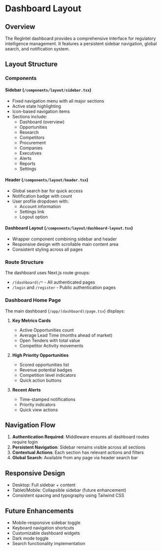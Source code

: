 # Dashboard Layout

## Overview

The RegIntel dashboard provides a comprehensive interface for regulatory intelligence management. It features a persistent sidebar navigation, global search, and notification system.

## Layout Structure

### Components

#### Sidebar (`/components/layout/sidebar.tsx`)
- Fixed navigation menu with all major sections
- Active state highlighting
- Icon-based navigation items
- Sections include:
  - Dashboard (overview)
  - Opportunities
  - Research
  - Competitors
  - Procurement
  - Companies
  - Executives
  - Alerts
  - Reports
  - Settings

#### Header (`/components/layout/header.tsx`)
- Global search bar for quick access
- Notification badge with count
- User profile dropdown with:
  - Account information
  - Settings link
  - Logout option

#### Dashboard Layout (`/components/layout/dashboard-layout.tsx`)
- Wrapper component combining sidebar and header
- Responsive design with scrollable main content area
- Consistent styling across all pages

### Route Structure

The dashboard uses Next.js route groups:
- `/(dashboard)/*` - All authenticated pages
- `/login` and `/register` - Public authentication pages

### Dashboard Home Page

The main dashboard (`/app/(dashboard)/page.tsx`) displays:

1. **Key Metrics Cards**
   - Active Opportunities count
   - Average Lead Time (months ahead of market)
   - Open Tenders with total value
   - Competitor Activity movements

2. **High Priority Opportunities**
   - Scored opportunities list
   - Revenue potential badges
   - Competition level indicators
   - Quick action buttons

3. **Recent Alerts**
   - Time-stamped notifications
   - Priority indicators
   - Quick view actions

## Navigation Flow

1. **Authentication Required**: Middleware ensures all dashboard routes require login
2. **Persistent Navigation**: Sidebar remains visible across all sections
3. **Contextual Actions**: Each section has relevant actions and filters
4. **Global Search**: Available from any page via header search bar

## Responsive Design

- Desktop: Full sidebar + content
- Tablet/Mobile: Collapsible sidebar (future enhancement)
- Consistent spacing and typography using Tailwind CSS

## Future Enhancements

- Mobile-responsive sidebar toggle
- Keyboard navigation shortcuts
- Customizable dashboard widgets
- Dark mode toggle
- Search functionality implementation